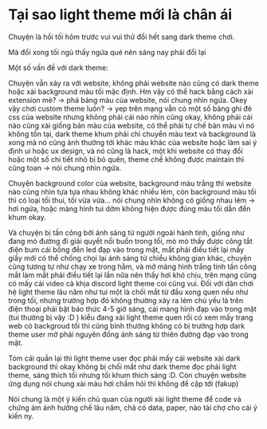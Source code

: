 # Tại sao light theme mới là chân ái

Chuyện là hồi tối hôm trước vui vui thử đổi hết sang dark theme chơi.

Mà đổi xong tối ngủ thấy ngứa qué nên sáng nay phải đổi lại

Một số vấn đề với dark theme:

Chuyện vẫn xảy ra với website, không phải website nào cũng có dark theme hoặc xài background màu tối mặc định. Hm vậy có thể hack bằng cách xài extension mè? → phá bảng màu của website, nói chung nhìn ngứa. Okey vậy chơi custom theme luôn? → yep trên mạng vẫn có một số bảng ghi đè css của website nhưng không phải cái nào nhìn cũng okay, không phải cái nào cũng xài giống bản màu của website, có thể phải tự chế bản màu vì nó không tồn tại, dark theme khum phải chỉ chuyển màu text và background là xong mà nó cũng ảnh thưởng tới khác màu khác của website hoặc làm sai ý định ui hoặc ux design, và nó cũng là hack, một khi website có thay đổi hoặc một số chi tiết nhỏ bị bỏ quên, theme chế không được maintain thì cũng toan → nói chung nhìn ngứa.

Chuyện background color của website, background màu trắng thì website nào cũng nhìn tựa tựa nhau không khác nhiều lém, còn background màu tối thì có loại tối thui, tối vừa vừa… nói chung nhìn không có giống nhau lém → hơi ngứa, hoặc
màng hình tui dởm không hiện được đúng màu tối dẫn đến khum okay.

Và chuyện bị tấn công bởi ánh sáng từ người ngoài hành tinh, giống như đang mò đường đi giải quyết nổi buồn trong tối, mò mò thấy được công tắt điện bum cái bống đền led đạp vào trong mặt, mắt phải điều tiết lại mấy giấy mới có thể chống chọi lại ánh sáng từ chiều không gian khác, chuyện cũng tương tự như chạy xe trong hằm, và mở màng hình trắng tinh tấn công mắt làm mắt phải điều tiết lại lần nữa nên thấy hơi khó chịu, trên mạng cũng có mấy cái video cà khịa discord light theme coi cũng vui. Đối với dân chơi hệ light theme lâu năm như tui một là chối mắt từ đầu xong quen nếu như trong tối, nhưng trường hợp đó không thường xảy ra lém chủ yếu là trên điện thoại phải bật báo thức 4-5 giờ sáng, cái màng hình đạp vào trong mặt (tui thường bị vậy :D ) kiểu đang xài light theme quen rồi có xem mấy trang web có backgroud tối thì cũng bình thường không có bị trường hợp dark theme user mở phải nguyên đống ánh sáng từ thiên đường đạp vào trong mặt. 

Tóm cái quần lại thì light theme user đọc phải mấy cái website xài dark background thì okay không bị chối mắt như dark theme đọc phải light theme, sáng thích tối nhưng tối khum thích sáng :D. Còn chuyện website ứng dụng nói chung xài màu hơi chấm hỏi thì không đề cập tới (fakup)

Nói chung là một ý kiến chủ quan của người xài light theme để code và chứng ám
ánh hưởng chế lâu năm, chả có data, paper, nào tài chợ cho cái ý kiến ny.